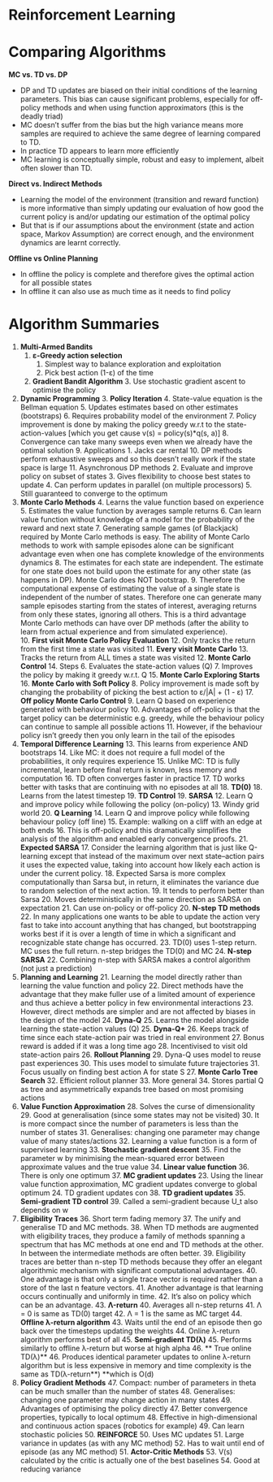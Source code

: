 # Reinforcement Learning

# Comparing Algorithms

**MC vs. TD vs. DP**



*   DP and TD updates are biased on their initial conditions of the learning parameters. This bias can cause significant problems, especially for off-policy methods and when using function approximators (this is the deadly triad)
*   MC doesn’t suffer from the bias but the high variance means more samples are required to achieve the same degree of learning compared to TD.
*   In practice TD appears to learn more efficiently
*   MC learning is conceptually simple, robust and easy to implement, albeit often slower than TD.

**Direct vs. Indirect Methods**



*   Learning the model of the environment (transition and reward function) is more informative than simply updating our evaluation of how good the current policy is and/or updating our estimation of the optimal policy
*   But that is if our assumptions about the environment (state and action space, Markov Assumption) are correct enough, and the environment dynamics are learnt correctly.

**Offline vs Online Planning**



*   In offline the policy is complete and therefore gives the optimal action for all possible states
*   In offline it can also use as much time as it needs to find policy


# Algorithm Summaries



1. **Multi-Armed Bandits**
    1. **ε-Greedy action selection**
        1. Simplest way to balance exploration and exploitation
        2. Pick best action (1-ε) of the time
    2. **Gradient Bandit Algorithm**
        3. Use stochastic gradient ascent to optimise the policy
2. **Dynamic Programming**
    3. **Policy Iteration**
        4. State-value equation is the Bellman equation
        5. Updates estimates based on other estimates (bootstraps)
        6. Requires probability model of the environment
        7. Policy improvement is done by making the policy greedy w.r.t to the state-action-values [which you get cause v(s) = policy(s)*q(s, a)]
        8. Convergence can take many sweeps even when we already have the optimal solution
        9. Applications
            1. Jacks car rental
        10. DP methods perform exhaustive sweeps and so this doesn’t really work if the state space is large
        11. Asynchronous DP methods
            2. Evaluate and improve policy on subset of states
            3. Gives flexibility to choose best states to update
            4. Can perform updates in parallel (on multiple processors)
            5. Still guaranteed to converge to the optimum
3. **Monte Carlo Methods**
    4. Learns the value function based on experience
    5. Estimates the value function by averages sample returns
    6. Can learn value function without knowledge of a model for the probability of the reward and next state
    7. Generating sample games (of Blackjack) required by Monte Carlo methods is easy. The ability of Monte Carlo methods to work with sample episodes alone can be significant advantage even when one has complete knowledge of the environments dynamics
    8. The estimates for each state are independent. The estimate for one state does not build upon the estimate for any other state (as happens in DP). Monte Carlo does NOT bootstrap.
    9. Therefore the computational expense of estimating the value of a single state is independent of the number of states. Therefore one can generate many sample episodes starting from the states of interest, averaging returns from only these states, ignoring all others. This is a third advantage Monte Carlo methods can have over DP methods (after the ability to learn from actual experience and from simulated experience).  
    10. **First visit Monte Carlo Policy Evaluation**
        12. Only tracks the return from the first time a state was visited
    11. **Every visit Monte Carlo**
        13. Tracks the return from ALL times a state was visited
    12. **Monte Carlo Control**
        14. Steps
            6. Evaluates the state-action values (Q)
            7. Improves the policy by making it greedy w.r.t. Q
        15. **Monte Carlo Exploring Starts**
        16. **Monte Carlo with Soft Policy**
            8. Policy improvement is made soft by changing the probability of picking the best action to ε/|A| + (1 - ε)
        17. **Off policy Monte Carlo Control**
            9. Learn Q based on experience generated with behaviour policy
            10. Advantages of off-policy is that the target policy can be deterministic e.g. greedy, while the behaviour policy can continue to sample all possible actions
            11. However, if the behaviour policy isn’t greedy then you only learn in the tail of the episodes
4. **Temporal Difference Learning**
    13. This learns from experience AND bootstraps
    14. Like MC: it does not require a full model of the probabilities, it only requires experience
    15. Unlike MC: TD is fully incremental, learn before final return is known, less memory and computation
    16. TD often converges faster in practice
    17. TD works better with tasks that are continuing with no episodes at all
    18. **TD(0)**
        18. Learns from the latest timestep
    19. **TD Control**
        19. **SARSA**
            12. Learn Q and improve policy while following the policy (on-policy)
            13. Windy grid world
        20. **Q Learning**
            14. Learn Q and improve policy while following behaviour policy (off line)
            15. Example: walking on a cliff with an edge at both ends
            16. This is off-policy and this dramatically simplifies the analysis of the algorithm and enabled early convergence proofs.
        21. **Expected SARSA**
            17. Consider the learning algorithm that is just like Q-learning except that instead of the maximum over next state–action pairs it uses the expected value, taking into account how likely each action is under the current policy.
            18. Expected Sarsa is more complex computationally than Sarsa but, in return, it eliminates the variance due to random selection of the next action.
            19. It tends to perform better than Sarsa 
            20. Moves deterministically in the same direction as SARSA on expectation
            21. Can use on-policy or off-policy
    20. **N-step TD methods**
        22. In many applications one wants to be able to update the action very fast to take into account anything that has changed, but bootstrapping works best if it is over a length of time in which a significant and recognizable state change has occurred.
        23. TD(0) uses 1-step return. MC uses the full return. n-step bridges the TD(0) and MC 
        24. **N-step SARSA**
            22. Combining n-step with SARSA makes a control algorithm (not just a prediction)
5. **Planning and Learning**
    21. Learning the model directly rather than learning the value function and policy
    22. Direct methods have the advantage that they make fuller use of a limited amount of experience and thus achieve a better policy in few environmental interactions
    23. However, direct methods are simpler and are not affected by biases in the design of the model 
    24. **Dyna-Q**
        25. Learns the model alongside learning the state-action values (Q)
    25. **Dyna-Q+**
        26. Keeps track of time since each state-action pair was tried in real environment
        27. Bonus reward is added if it was a long time ago
        28. Incentivised to visit old state-action pairs
    26. **Rollout Planning**
        29. Dyna-Q uses model to reuse past experiences
        30. This uses model to simulate future trajectories
        31. Focus usually on finding best action A for state S
    27. **Monte Carlo Tree Search**
        32. Efficient rollout planner
        33. More general
        34. Stores partial Q as tree and asymmetrically expands tree based on most promising actions
6. **Value Function Approximation**
    28. Solves the curse of dimensionality
    29. Good at generalisation (since some states may not be visited)
    30. It is more compact since the number of parameters is less than the number of states
    31. Generalises: changing one parameter may change value of many states/actions
    32. Learning a value function is a form of supervised learning
    33. **Stochastic gradient descent**
        35. Find the parameter w by minimising the mean-squared error between approximate values and the true value
    34. **Linear value function**
        36. There is only one optimum
        37. **MC gradient updates**
            23. Using the linear value function approximation, MC gradient updates converge to global optimum
            24. TD gradient updates con
        38. **TD gradient updates**
    35. **Semi-gradient TD control**
        39. Called a semi-gradient because U_t also depends on w
7. **Eligibility Traces**
    36. Short term fading memory
    37. The unify and generalise TD and MC methods.
    38. When TD methods are augmented with eligibility traces, they produce a family of methods spanning a spectrum that has MC methods at one end and TD methods at the other. In between the intermediate methods are often better.
    39. Eligibility traces are better than n-step TD methods because they offer an elegant algorithmic mechanism with significant computational advantages.
    40. One advantage is that only a single trace vector is required rather than a store of the last n feature vectors.
    41. Another advantage is that learning occurs continually and uniformly in time. 
    42. It’s also on policy which can be an advantage.
    43. **Λ-return**
        40. Averages all n-step returns
        41. Λ = 0 is same as TD(0) target
        42. Λ = 1 is the same as MC target
    44. **Offline λ-return algorithm**
        43. Waits until the end of an episode then go back over the timesteps updating the weights
        44. Online λ-return algorithm performs best of all
    45. **Semi-gradient TD(λ)**
        45. Performs similarly to offline λ-return but worse at high alpha
    46. ** True online TD(λ)**
        46. Produces identical parameter updates to online λ-return algorithm but is less expensive in memory and time complexity is the same as TD(λ-return**) **which is O(d)
8. **Policy Gradient Methods**
    47. Compact: number of parameters in theta can be much smaller than the number of states
    48. Generalises: changing one parameter may change action in many states
    49. Advantages of optimising the policy directly
        47. Better convergence properties, typically to local optimum
        48. Effective in high-dimensional and continuous action spaces (robotics for example)
        49. Can learn stochastic policies 
    50. **REINFORCE**
        50. Uses MC updates
        51. Large variance in updates (as with any MC method)
        52. Has to wait until end of episode (as any MC method)
    51. **Actor-Critic Methods**
        53. V(s) calculated by the critic is actually one of the best baselines
        54. Good at reducing variance